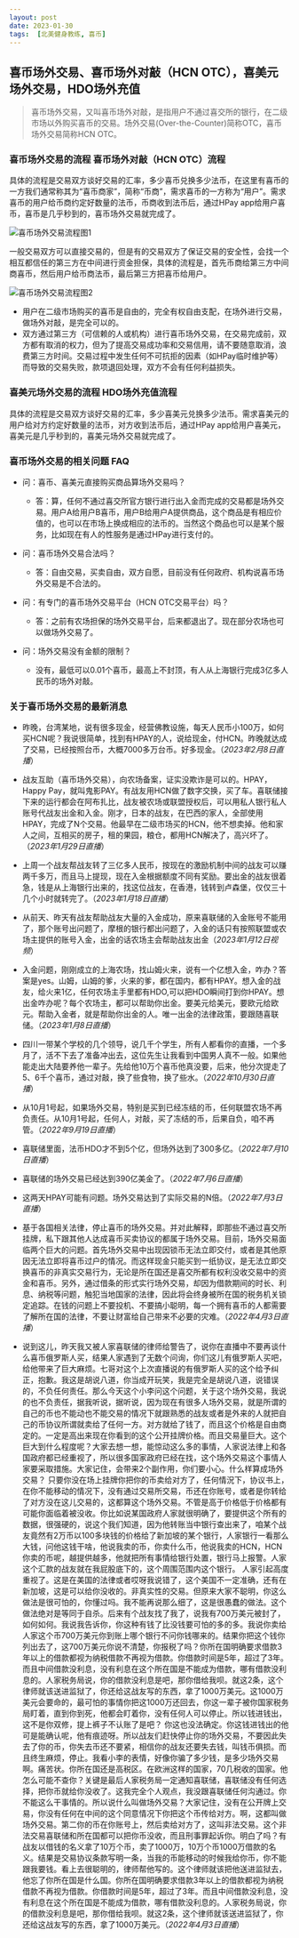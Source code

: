 ```yaml
---
layout: post
date: 2023-01-30
tags:  [北美健身教练, 喜币]
---
```


## 喜币场外交易、喜币场外对敲（HCN OTC），喜美元场外交易，HDO场外充值

> 喜币场外交易，又叫喜币场外对敲，是指用户不通过喜交所的银行，在二级市场以外购买喜币的交易。场外交易(Over-the-Counter)简称OTC，喜币场外交易简称HCN OTC。

### 喜币场外交易的流程 喜币场外对敲（HCN OTC）流程
具体的流程是交易双方谈好交易的汇率，多少喜币兑换多少法币，在这里有喜币的一方我们通常称其为“喜币商家”，简称“币商”，需求喜币的一方称为“用户”。需求喜币的用户给币商约定好数量的法币，币商收到法币后，通过HPay app给用户喜币，喜币是几乎秒到的，喜币场外交易就完成了。

![喜币场外交易流程图1](/images/HCN/changwai1.jpg "喜币场外交易流程图1")

一般交易双方可以直接交易的，但是有的交易双方了保证交易的安全性，会找一个相互都信任的第三方在中间进行资金担保，具体的流程是，首先币商给第三方中间商喜币，然后用户给币商法币，最后第三方把喜币给用户。

![喜币场外交易流程图2](/images/HCN/changwai2.jpg "喜币场外交易流程图2")

- 用户在二级市场购买的喜币是自由的，完全有权自由支配，在场外进行交易，做场外对敲，是完全可以的。
- 双方通过第三方（可信赖的人或机构）进行喜币场外交易，在交易完成前，双方都有取消的权力，但为了提高交易成功率和交易信用，请不要随意取消，浪费第三方时间。交易过程中发生任何不可抗拒的因素（如HPay临时维护等）而导致的交易失败，款项退回处理，双方不会有任何利益损失。

### 喜美元场外交易的流程 HDO场外充值流程
具体的流程是交易双方谈好交易的汇率，多少喜美元兑换多少法币。需求喜美元的用户给对方约定好数量的法币，对方收到法币后，通过HPay app给用户喜美元，喜美元是几乎秒到的，喜美元场外交易就完成了。

### 喜币场外交易的相关问题 FAQ
* 问：喜币、喜美元直接购买商品算场外交易吗？
   * 答：算，任何不通过喜交所官方银行进行出入金而完成的交易都是场外交易。用户A给用户B喜币，用户B给用户A提供商品，这个商品是有相应价值的，也可以在市场上换成相应的法币的。当然这个商品也可以是某个服务，比如现在有人的性服务是通过HPay进行支付的。

* 问：喜币场外交易合法吗？
   * 答：自由交易，买卖自由，双方自愿，目前没有任何政府、机构说喜币场外交易是不合法的。

* 问：有专门的喜币场外交易平台（HCN OTC交易平台）吗？
   * 答：之前有农场担保的场外交易平台，后来都退出了。现在部分农场也可以做场外交易了。

* 问：场外交易没有金额的限制？
   * 没有，最低可以0.01个喜币，最高上不封顶，有人从上海银行完成3亿多人民币的场外对敲。


### 关于喜币场外交易的最新消息


- 昨晚，台湾某地，说有很多现金，经营佛教设施，每天人民币小100万，如何买HCN呢？我说很简单，找到有HPAY的人，说给现金，付HCN。昨晚就达成了交易，已经按照台币，大概7000多万台币。好多现金。（*2023年2月8日直播*）

- 战友互助（喜币场外交易），向农场备案，证实没欺诈是可以的。HPAY，Happy Pay，就叫鬼影PAY。有战友用HCN做了数字交换，买了车。喜联储接下来的运行都会在阿布扎比，战友被农场或联盟授权后，可以用私人银行私人账号代战友出金和入金。刚才，日本的战友，在巴西的家人，全部使用HPAY，完成了N个交易。他最早在二级市场买的HCN，他不想卖掉。他和家人之间，互相买的房子，租的果园，粮仓，都用HCN解决了，高兴坏了。（*2023年1月29日直播*）

- 上周一个战友帮战友转了三亿多人民币，按现在的激励机制中间的战友可以赚两千多万，而且马上提现，现在入金根据额度不同有奖励。要出金的战友很着急，钱是从上海银行出来的，找这位战友，在香港，钱转到卢森堡，仅仅三十几个小时就转完了。（*2023年1月18日直播*）

- 从前天、昨天有战友帮助战友大量的入金成功，原来喜联储的入金账号不能用了，那个账号出问题了，摩根的银行都出问题了，入金的话只有按照联盟或农场主提供的账号入金，出金的话农场主会帮助战友出金（*2023年1月12日视频*）

- 入金问题，刚刚成立的上海农场，找山姆火来，说有一个亿想入金，咋办？答案是yes。山姆，山姆的爹，火来的爹，都在国内，都有HPAY。想入金的战友，给火来1亿，任何农场主手里都有HDO,可以把HDO瞬间打到你HPAY。想出金咋办呢？每个农场主，都可以帮助你出金。要美元给美元，要欧元给欧元。帮助入金者，就是帮助你出金的人。唯一出金的法律政策，要跟随喜联储。（*2023年1月8日直播*）

- 四川一带某个学校的几个领导，说几千个学生，所有人都看你的直播，一个多月了，活不下去了准备冲出去，这位先生让我看到中国男人真不一般。如果他能走出大陆要养他一辈子。先给他10万个喜币他真没要，后来，他分次提走了5、6千个喜币，通过对敲，换了些食物，换了些水。（*2022年10月30日直播*）

- 从10月1号起，如果场外交易，特别是买到已经冻结的币，任何联盟农场不再负责任。从10月1号起，任何人，对敲，买了冻结的币，后果自负，咱不再管。（*2022年9月19日直播*）

- 喜联储里面，法币HDO才不到5个亿，但场外达到了300多亿。（*2022年7月10日直播*）

- 喜联储的场外交易已经达到390亿美金了。（*2022年7月6日直播*）

- 这两天HPAY可能有问题。场外交易达到了实际交易的N倍。（*2022年7月3日直播*）

- 基于各国相关法律，停止喜币的场外交易。并对此解释，即那些不通过喜交所挂牌，私下跟其他人达成喜币买卖协议的都属于场外交易。目前，场外交易面临两个巨大的问题。首先场外交易中出现因锁币无法立即交付，或者是其他原因无法立即将喜币过户的情况。而这样现金只能买到一纸协议，是无法立即交换喜币的非真实交易行为，无论是所在国还是喜交所都有权利没收交易中的资金和喜币。另外，通过借条的形式实行场外交易，却因为借款期间的时长、利息、纳税等问题，触犯当地国家的法律，因此将会终身被所在国的税务机关锁定追踪。在钱的问题上不要投机、不要搞小聪明，每一个拥有喜币的人都需要了解所在国的法律，不要让财富给自己带来不必要的灾难。（*2022年4月3日直播*）

- 说到这儿，昨天我又被人家喜联储的律师给警告了，说你在直播中不要再谈什么喜币俄罗斯人买，结果人家遇到了无数个问询，你们这儿有俄罗斯人买吧，给他带来了巨大麻烦。七哥对这个上次直播说的有俄罗斯人买的这个给予纠正，抱歉。我这是胡说八道，你当成开玩笑，我是完全是胡说八道，说错误的，不负任何责任。那么今天这个小李问这个问题，关于这个场外交易，我说的也不负责任，据我听说，据听说，因为现在有很多人场外交易，就是所谓的自己的币也不能动也不能交易的情况下就跟熟悉的战友或者是外来的人就把自己的币协议所谓就卖给了任何一方。对方就给了钱了，而且这个价格是自由商定的。一定是高出来现在你看到的这个公开挂牌价格。而且交易量巨大。这个巨大到什么程度呢？大家去想一想，能惊动这么多的事情，人家说法律上和各国政府都已经重视了，所以很多国家政府已经在找，这个场外交易这个事情人家要采取措施。大家记住，会带来2个副作用，你们要小心。什么样算成场外交易？ 只要你没在场上挂牌你把你的币卖给对方了，任何情況下，协议书上，在你不能移动的情况下，没有通过交易所交易，币还在你账号，或者是你转给了对方没在这儿交易的，这都算这个场外交易。不管是高于价格低于价格都有可能你面临着被没收。你比如说某国政府人家就很明确了，要提供这个所有的数据，很强硬的，说这个我们知道，因为他转账当中银行查出来了，咱某个战友竟然有2万币以100多块钱的价格给了新加坡的某个银行，人家银行一看那么大钱，问他这钱干啥，他说我卖的币，你卖什么币，他说我卖的HCN，HCN你卖的币呢，越提供越多，他就把所有事情给银行处置，银行马上报警。人家这个汇款的战友就在我屁股底下的，这个周围范围内这个银行。 人家引起高度重视了。这是在美国的法律或者哎呀我说错了，这个美国不一定准确，还有在新加坡，这是可以给你没收的。非真实性的交易。但原来大家不聪明，你这么做法是很可怕的，你懂过吗。我不能再说那么细了，这是很愚蠢的做法。这个做法绝对是等同于自杀。后来有个战友找了我了，说我有700万美元被封了，如何如何。我说我告诉你，你这种有钱了比没钱要可怕的多的多。我说你卖给人家这个币700万美元你到账上哪个银行不问你钱哪来的。结果你把这个钱你列出去了，这700万美元你说不清楚，你报税了吗？你所在国明确要求借款3年以上的借款都视为纳税借款不再视为借款。你借款时间是5年，超过了3年。而且中间借款没利息，没有利息在这个所在国是不能成为借款，哪有借款没利息的。人家税务局说，你的借款没利息是吧，那你借给我呗。就这2条，这个律师就该送进监狱了，你还给这战友写的东西，拿了1000万美元。这1000万美元会要命的，最可怕的事情你把这1000万还回去，你这一辈子被你国家税务局盯着，直到你到死，他都会盯着你，没有任何人可以停止。所以钱进钱出，这不是你双修，提上裤子不认账了是吧？ 你这也没法确定。你这钱进钱出的他可是能确认呢，他有痕迹呀。所以战友们赶快停止你的场外交易，不要因此失去了你的币，你失去币还不要紧，相信你的战友还要失去钱，叫钱币俱损。而且终生麻烦，停止。我看小李的表情，好像你骗了多少钱，是多少场外交易啊。痛苦状。你所在国还是高税区。在欧洲这样的国家，70几税收的国家。他怎么可能不查你？关键是最后人家税务局一定通知喜联储，喜联储没有任何选择，把你币就给你没收了。这我完全个人观点，我没跟喜联储任何沟通过。你不能这么干事情的。所以说什么叫做场外交易？大家记住，没有在公开牌上交易，你没有任何在中间的这个同意情况下你把这个币传给对方。啊，这都叫做场外交易。第二你的币在你账号上，然后卖给对方了，这叫非法交易。这个非法交易喜联储和所在国都可以把你币没收，而且刑事罪起诉你。明白了吗？有战友以借钱的名义拿了10万个币，卖了1000万，10万个币1000万借款的名义。结果是交易协议条款写明一条，当我的币能移动的时候我给你币，你不能跟我要钱。看上去很聪明的，律师帮他写的。这个律师就该把他送进监狱去，他忘了你所在国是什么国。你所在国明确要求借款3年以上的借款都视为纳税借款不再视为借款。你借款时间是5年，超过了3年。而且中间借款没利息，没有利息在这个所在国是不能成为借款，哪有借款没利息的。人家税务局说，你的借款没利息是吧，那你借给我呗。就这2条，这个律师就该送进监狱了，你还给这战友写的东西，拿了1000万美元。（*2022年4月3日直播*）


